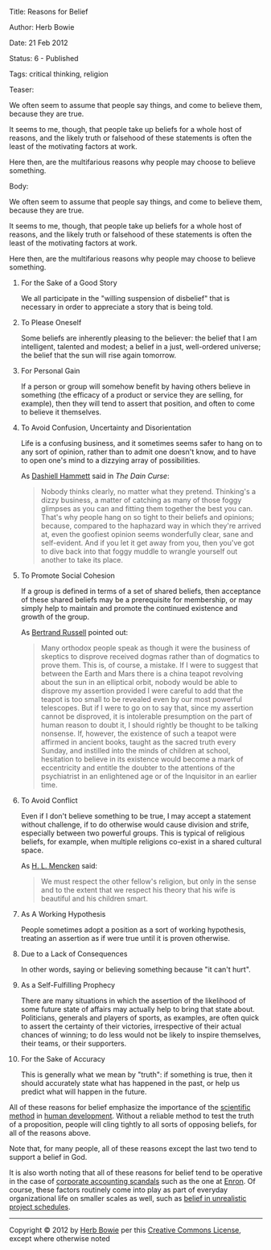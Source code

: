 Title:  Reasons for Belief

Author: Herb Bowie

Date:   21 Feb 2012

Status: 6 - Published

Tags:   critical thinking, religion

Teaser: 
 
We often seem to assume that people say things, and come to believe them, because they are true.

It seems to me, though, that people take up beliefs for a whole host of reasons, and the likely truth or falsehood of these statements is often the least of the motivating factors at work.   

Here then, are the multifarious reasons why people may choose to believe something.


Body:   
 
We often seem to assume that people say things, and come to believe them, because they are true.

It seems to me, though, that people take up beliefs for a whole host of reasons, and the likely truth or falsehood of these statements is often the least of the motivating factors at work.   

Here then, are the multifarious reasons why people may choose to believe something. 

1. For the Sake of a Good Story

    We all participate in the "willing suspension of disbelief" that is necessary in order to appreciate a story that is being told. 

2. To Please Oneself

    Some beliefs are inherently pleasing to the believer: the belief that I am intelligent, talented and modest; a belief in a just, well-ordered universe; the belief that the sun will rise again tomorrow. 

3. For Personal Gain

    If a person or group will somehow benefit by having others believe in something (the efficacy of a product or service they are selling, for example), then they will tend to assert that position, and often to come to believe it themselves. 

4. To Avoid Confusion, Uncertainty and Disorientation

    Life is a confusing business, and it sometimes seems safer to hang on to any sort of opinion, rather than to admit one doesn't know, and to have to open one's mind to a dizzying array of possibilities. 

    As [Dashiell Hammett][hammett] said in <cite>The Dain Curse</cite>:

    > Nobody thinks clearly, no matter what they pretend. Thinking's a dizzy business, a matter of catching as many of those foggy glimpses as you can and fitting them together the best you can. That's why people hang on so tight to their beliefs and opinions; because, compared to the haphazard way in which they're arrived at, even the goofiest opinion seems wonderfully clear, sane and self-evident. And if you let it get away from you, then you've got to dive back into that foggy muddle to wrangle yourself out another to take its place.

5. To Promote Social Cohesion

    If a group is defined in terms of a set of shared beliefs, then acceptance of these shared beliefs may be a prerequisite for membership, or may simply help to maintain and promote the continued existence and growth of the group.  

	As [Bertrand Russell][russell] pointed out:
	
	> Many orthodox people speak as though it were the business of skeptics to disprove received dogmas rather than of dogmatics to prove them. This is, of course, a mistake. If I were to suggest that between the Earth and Mars there is a china teapot revolving about the sun in an elliptical orbit, nobody would be able to disprove my assertion provided I were careful to add that the teapot is too small to be revealed even by our most powerful telescopes. But if I were to go on to say that, since my assertion cannot be disproved, it is intolerable presumption on the part of human reason to doubt it, I should rightly be thought to be talking nonsense. If, however, the existence of such a teapot were affirmed in ancient books, taught as the sacred truth every Sunday, and instilled into the minds of children at school, hesitation to believe in its existence would become a mark of eccentricity and entitle the doubter to the attentions of the psychiatrist in an enlightened age or of the Inquisitor in an earlier time.

6. To Avoid Conflict

	Even if I don't believe something to be true, I may accept a statement without challenge, if to do otherwise would cause division and strife, especially between two powerful groups. This is typical of religious beliefs, for example, when multiple religions co-exist in a shared cultural space. 

	As [H. L. Mencken][mencken] said:

	> We must respect the other fellow's religion, but only in the sense and to the extent that we respect his theory that his wife is beautiful and his children smart.

7. As A Working Hypothesis

	People sometimes adopt a position as a sort of working hypothesis, treating an assertion as if were true until it is proven otherwise. 

8. Due to a Lack of Consequences

	In other words, saying or believing something because "it can't hurt".

9. As a Self-Fulfilling Prophecy

	There are many situations in which the assertion of the likelihood of some future state of affairs may actually help to bring that state about. Politicians, generals and players of sports, as examples, are often quick to assert the certainty of their victories, irrespective of their actual chances of winning; to do less would not be likely to inspire themselves, their teams, or their supporters. 

10. For the Sake of Accuracy

	This is generally what we mean by "truth": if something is true, then it should accurately state what has happened in the past, or help us predict what will happen in the future. 

All of these reasons for belief emphasize the importance of the [scientific method][science] in [human development][develop]. Without a reliable method to test the truth of a proposition, people will cling tightly to all sorts of opposing beliefs, for all of the reasons above. 

Note that, for many people, all of these reasons except the last two tend to support a belief in God.

It is also worth noting that all of these reasons for belief tend to be operative in the case of [corporate accounting scandals][scandals] such as the one at [Enron][]. Of course, these factors routinely come into play as part of everyday organizational life on smaller scales as well, such as [belief in unrealistic project schedules][demarco].

----

Copyright &copy; 2012 by [Herb Bowie](http://www.herbbowie.com) per this [Creative Commons License](http://creativecommons.org/licenses/by-nc-nd/3.0/), except where otherwise noted

[hammett]:  thinkings-dizzy-business
[russell]:  celestial-teapot
[mencken]:  we-must-respect-other-fellows-religion
[scandals]: http://en.wikipedia.org/wiki/Accounting_scandals
[Enron]:    http://en.wikipedia.org/wiki/Enron
[science]:  http://en.wikipedia.org/wiki/Scientific_method
[develop]:  developmental-levels
[demarco]:  belief-impossible-things


